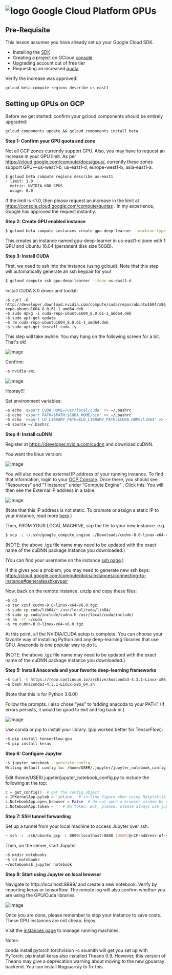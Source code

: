 # ![logo](https://ga-dash.s3.amazonaws.com/production/assets/logo-9f88ae6c9c3871690e33280fcf557f33.png) Google Cloud Platform GPUs

## Pre-Requisite

This lesson assumes you have already set up your Google Cloud SDK.
- Installing the [SDK](https://cloud.google.com/sdk/docs/#install_the_latest_cloud_tools_version_cloudsdk_current_version)
- Creating a project on GCloud [console](https://console.cloud.google.com)
- Upgrading account out of free tier
- Requesting an increased [quota](https://console.cloud.google.com/compute/quotas)

Verify the increase was approved:

```bash
gcloud beta compute regions describe us-east1
```

## Setting up GPUs on GCP

Before we get started: confirm your gcloud components should be entirely upgraded:

```bash
gcloud components update && gcloud components install beta
```

**Step 1: Confirm your GPU quota and zone**


Not all GCP zones currently support GPU. Also, you may have to request an increase in your GPU limit.
As per https://cloud.google.com/compute/docs/gpus/, currently these zones support GPU — us-west1-b, us-east1-d, europe-west1-b, asia-east1-a.

```bash
$ gcloud beta compute regions describe us-east1
- limit: 1.0
  metric: NVIDIA_K80_GPUS
  usage: 0.0
```

If the limit is <1.0, then please request an increase in the limit at https://console.cloud.google.com/compute/quotas . In my experience, Google has approved the request instantly.


**Step 2: Create GPU enabled instance**

```bash
$ gcloud beta compute instances create gpu-deep-learner --machine-type n1-standard-2 --zone us-east1-d --accelerator type=nvidia-tesla-k80,count=1 --image-family ubuntu-1604-lts --image-project ubuntu-os-cloud --boot-disk-size 50GB --maintenance-policy TERMINATE --restart-on-failure
```

This creates an instance named gpu-deep-learner in us-east1-d zone with 1 GPU and Ubuntu 16.04 (persistent disk size 50GB).

**Step 3: Install CUDA**

First, we need to ssh into the instance (using gcloud). Note that this step will automatically generate an ssh keypair for you!

```bash
$ gcloud compute ssh gpu-deep-learner --zone us-east1-d
```

Install CUDA 8.0 driver and toolkit:

```
~$ curl -O http://developer.download.nvidia.com/compute/cuda/repos/ubuntu1604/x86_64/cuda-repo-ubuntu1604_8.0.61-1_amd64.deb
~$ sudo dpkg -i cuda-repo-ubuntu1604_8.0.61-1_amd64.deb
~$ sudo apt-get update
~$ rm cuda-repo-ubuntu1604_8.0.61-1_amd64.deb
~$ sudo apt-get install cuda -y
```

This step will take awhile. You may hang on the following screen for a bit. That's ok!

![image](./images/install-cuda.png) 

Confirm:

```bash
~$ nvidia-smi
```

![image](./images/nvidia-confirm.png) 

Hooray!!!


Set environment variables:

```bash
~$ echo 'export CUDA_HOME=/usr/local/cuda' >> ~/.bashrc
~$ echo 'export PATH=$PATH:$CUDA_HOME/bin' >> ~/.bashrc
~$ echo 'export LD_LIBRARY_PATH=$LD_LIBRARY_PATH:$CUDA_HOME/lib64' >> ~/.bashrc
~$ source ~/.bashrc
```

**Step 4: Install cuDNN**

Register at https://developer.nvidia.com/cudnn and download cuDNN.

You want the linux version:

![image](./images/linux-cuDNN.png) 

You will also need the external IP address of your running instance. To find that information, login to your [GCP Console](https://console.cloud.google.com). Once there, you should see "Resources" and "1 Instance" under "Compute Engine"
. Click this. You will then see the External IP address in a table.

![image](./images/configure-ip-address.png) 

(Note that this IP address is not static. To promote or assign a static IP to your instance, read more [here](https://cloud.google.com/compute/docs/configure-ip-addresses.png).)


Then, FROM YOUR LOCAL MACHINE, scp the file to your new instance. e.g.

```bash
$ scp -i ~/.ssh/google_compute_engine ./Downloads/cudnn-8.0-linux-x64-v6.0.tgz [USERNAME]@<external-IP-of-GPU-instance>:~
```

(NOTE: the above .tgz file name may need to be updated with the exact name of the cuDNN package instance you downloaded.)

(You can find your username on the instance [ssh page](https://console.cloud.google.com/compute/metadata/sshKeys?).)

If this gives you a problem, you may need to generate new ssh keys:
https://cloud.google.com/compute/docs/instances/connecting-to-instance#generatesshkeypair

Now, back on the remote instance, unzip and copy these files:

```bash
~$ cd
~$ tar xzvf cudnn-8.0-linux-x64-v6.0.tgz
~$ sudo cp cuda/lib64/* /usr/local/cuda/lib64/
~$ sudo cp cuda/include/cudnn.h /usr/local/cuda/include/
~$ rm -rf ~/cuda
~$ rm cudnn-8.0-linux-x64-v6.0.tgz
```

At this point, all the NVIDIA/CUDA setup is complete. You can choose your favorite way of installing Python and any deep-learning libraries that use GPU. Anaconda is one popular way to do it.

(NOTE: the above .tgz file name may need to be updated with the exact name of the cuDNN package instance you downloaded.)

**Step 5: Install Anaconda and your favorite deep-learning frameworks**

```bash
~$ curl -O https://repo.continuum.io/archive/Anaconda3-4.3.1-Linux-x86_64.sh
~$ bash Anaconda3-4.3.1-Linux-x86_64.sh
```
(Note that this is for Python 3.6.0!)

Follow the prompts. I also chose “yes” to ‘adding anacoda to your PATH’. (If errors persists, it would be good to exit and log back in.)

![image](./images/conda-yes.png) 

Use conda or pip to install your library. (pip worked better for TensorFlow):

```bash
~$ pip install tensorflow-gpu
~$ pip install keras
```

**Step 6: Configure Jupyter**

```bash
~$ jupyter notebook --generate-config
Writing default config to: /home/USER/.jupyter/jupyter_notebook_config.py
```

Edit /home/USER/.jupyter/jupyter_notebook_config.py to include the following at the top:

```python
c = get_config()  # get the config object
c.IPKernelApp.pylab = 'inline'  # in-line figure when using Matplotlib
c.NotebookApp.open_browser = False  # do not open a browser window by default when using notebooks
c.NotebookApp.token = '' # No token. But, please, please always use jupyter over ssh tunnel
```

**Step 7: SSH tunnel forwarding**

Set up a tunnel from your local machine to access Jupyter over ssh.

```bash
~ ssh -i .ssh/ubuntu_gcp -L 8899:localhost:8888 [USER]@<IP-address-of-your-GPU-instance>
```

Then, on the server, start Jupyter.

```bash
~$ mkdir notebooks
~$ cd notebooks
~/notebooks$ jupyter notebook
```

**Step 8: Start using Jupyter on local browser**

Navigate to http://localhost:8899/ and create a new notebook. Verify by importing keras or tensorflow. The remote log will also confirm whether you are using the GPU/Cuda libraries.

![image](./images/notebook-complete.png) 

Once you are done, please remember to stop your instance to save costs. These GPU instances are not cheap. Enjoy.

Visit the [instances page](https://console.cloud.google.com/compute/instances) to manage running machines.

Notes:

conda install pytorch torchvision -c soumith will get you set up with PyTorch.
pip install keras also installed Theano 0.9. However, this version of Theano may give a deprecation warning about moving to the new gpuarray backend. You can install libgpuarray to fix this.